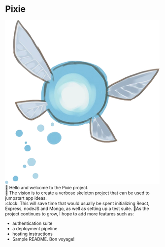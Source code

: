 # Pixie

![Toonlink blue pixie companion](/public/pixie.webp)
:wave: Hello and welcome to the Pixie project. <br/>
:eyes: The vision is to create a verbose skeleton project that can be used to jumpstart app ideas. <br/>
:clock: This will save time that would usually be spent initializing React, Express, nodeJS and Mongo, as well as setting up a test suite.
:crystal_ball:As the project continues to grow, I hope to add more features such as:

- authentication suite
- a deployment pipeline
- hosting instructions
- Sample README.
  Bon voyage!
